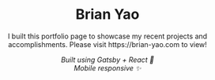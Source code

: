<h1 align="center">
  Brian Yao
</h1>

<p align="center">I built this portfolio page to showcase my recent projects and accomplishments. Please visit https://brian-yao.com to view!</p>

<p align="center">
 <i>Built using Gatsby + React 🚀
 <br> Mobile responsive ✨
<p>

